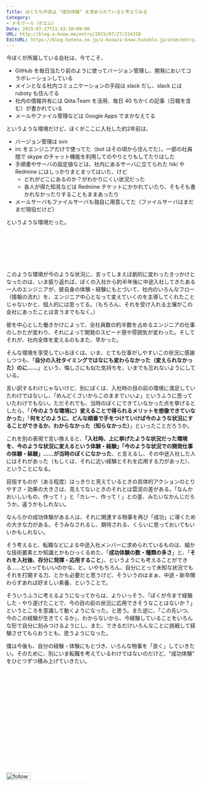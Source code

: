 ```yaml
---
Title: ぼくたち中途は "成功体験" を求められていると考えてみる
Category:
- メモワール（ポエム）
Date: 2015-07-27T21:43:18+09:00
URL: http://blog.a-know.me/entry/2015/07/27/214318
EditURL: https://blog.hatena.ne.jp/a-know/a-know.hateblo.jp/atom/entry/8454420450103602789
---
```


今ぼくが所属している会社は、今でこそ、

* GitHub を毎日当たり前のように使ってバージョン管理し、開発においてコラボレーションしている
* メインとなる社内コミュニケーションの手段は slack だし、slack には ruboty も住んでる
* 社内の情報共有には Qiita:Team を活用、毎日 40 ちかくの記事（日報を含む）が書かれている
* メールやファイル管理などは Google Apps でまかなえてる


というような環境だけど、ぼくがここに入社した約2年前は、


* バージョン管理は svn
* irc をエンジニアだけで使ってた（bot はその頃から住んでた）。一部の社員間で skype のチャット機能を利用してのやりとりもしてたりはした
* 手順書やサーバの設定値などは、社内にあるサーバに立てられた hiki や Redmine にはしっかりまとまってはいた、けど
  * どれがどこにあるのか？がわかりにくい状況だった
  * 各人が得た知見などは Redmine チケットにかかれていたり、そもそも書かれなかったりすることもままあったり
* メールサーバもファイルサーバも独自に用意してた（ファイルサーバはまだまだ現役だけど）


というような環境だった。



<!-- more -->

<script async src="//pagead2.googlesyndication.com/pagead/js/adsbygoogle.js"></script>
<!-- article-top -->
<ins class="adsbygoogle"
     style="display:inline-block;width:728px;height:90px"
     data-ad-client="ca-pub-3463034538369189"
     data-ad-slot="8367620130"></ins>
<script>
(adsbygoogle = window.adsbygoogle || []).push({});
</script>


このような環境が今のような状況に、言ってしまえば劇的に変わったきっかけとなったのは、いま振り返れば、ぼくの入社から約半年後に中途入社してきたある一人のエンジニアが、彼自身の体験・経験にもとづいて、社内のいろんなフロー（情報の流れ）を、エンジニア中心となって変えていくのを主導してくれたことじゃないかと、個人的には思ってる。（もちろん、それを受け入れる土壌がこの会社にあったことは言うまでもなく。）


彼を中心とした働きかけによって、全社員数の約半数を占めるエンジニアの仕事のしかたが変わり、それによって開発のスピード感や雰囲気が変わった。そしてそれが、社内全体を変えるのもまた、早かった。


そんな環境を享受しているぼくは、いま、とても仕事がしやすいこの状況に感謝しつつも、「**自分の入社タイミングではなにも変わらなかった（変えられなかった）のに......**」という、悔しさにも似た気持ちを、いまでも忘れないようにしている。


言い訳するわけじゃないけど、別にぼくは、入社時の目の前の環境に満足していたわけではないし、「めんどくさいからこのままでいいよ」というふうに思っていたわけでもない。ただそれでも、当時のぼくにできていなかった点を挙げるとしたら、「**（今のような環境に）変えることで得られるメリットを想像できていなかった**」「**何をどのように、どんな順番で手をつけていけば今のような状況にすることができるか、わからなかった（知らなかった）**」といったことだろうか。


これを別の表現で言い換えると、**「入社時、上に挙げたような状況だった環境を、今のような状況に変えるという体験・経験」「今のような状況での開発仕事の体験・経験」......が当時のぼくになかった**、と言えるし、その中途入社した人にはそれがあった（もしくは、それに近い経験とそれを応用する力があった）、ということになる。


目指すものが（ある程度）はっきりと見えているときの具体的アクションのとりやすさ・効果の大きさは、見えてないときのそれとは雲泥の差がある。「なんかおいしいもの、作って！」と「カレー、作って！」との差、みたいなかんじだろうか。違うかもしれない。


なんらかの成功体験がある人は、それに関連する物事を再び「成功」に導くための大きな力がある。そうみなされるし、期待される、くらいに思っておいてもいいかもしれない。


そう考えると、転職などによる中途入社メンバーに求められているものは、細かな技術要素とか知識とかもひっくるめた、「**成功体験の数・種類の多さ**」と、「**それを入社後、存分に発揮・応用すること**」、というようにも考えることができる......といってもいいのかな、と。いやもちろん、自分にとって未知な状況でもそれを打開する力、とかも必要だと思うけど、そういうのはまぁ、中途・新卒関わらずあれば好ましい素養、ということで。


そういうふうに考えるようになってからは、よりいっそう、「ぼくが今まで経験した・やり遂げたことで、今の目の前の状況に応用できそうなことはないか？」というところを意識して動くようになった。と思う。また逆に、「この先いつ、今のこの経験が生きてくるか」、わからないから、今経験していることをいろんな形で自分に刻みつけるようにし、また、できるだけいろんなことに挑戦して経験させてもらおうとも、思うようになった。


僕は今後も、自分の経験・体験にもとづき、いろんな物事を「良く」していきたい。そのために、別にいま転職を考えているわけではないのだけど、"成功体験" をひとつずつ積み上げていきたい。

<script async src="//pagead2.googlesyndication.com/pagead/js/adsbygoogle.js"></script>
<!-- article-bottom2 -->
<ins class="adsbygoogle"
     style="display:inline-block;width:300px;height:250px"
     data-ad-client="ca-pub-3463034538369189"
     data-ad-slot="5274552934"></ins>
<script>
(adsbygoogle = window.adsbygoogle || []).push({});
</script>


<div>
<a href='http://cloud.feedly.com/#subscription%2Ffeed%2Fhttp%3A%2F%2Fblog.a-know.me%2Ffeed'  target='blank'><img id='feedlyFollow' src='//s3.feedly.com/img/follows/feedly-follow-rectangle-volume-small_2x.png' alt='follow us in feedly' width='65' height='20'></a>

<iframe src="//blog.hatena.ne.jp/a-know/a-know.hateblo.jp/subscribe/iframe" allowtransparency="true" frameborder="0" scrolling="no" width="150" height="28"></iframe>
</div>
